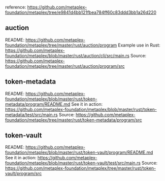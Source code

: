 
reference: https://github.com/metaplex-foundation/metaplex/tree/e9841d4bb121fbea784ff60c83ddd3bb1a26d220

## auction

README: https://github.com/metaplex-foundation/metaplex/tree/master/rust/auction/program
Example use in Rust: https://github.com/metaplex-foundation/metaplex/blob/master/rust/auction/cli/src/main.rs
Source: https://github.com/metaplex-foundation/metaplex/tree/master/rust/auction/program/src


## token-metadata

README: https://github.com/metaplex-foundation/metaplex/blob/master/rust/token-metadata/program/README.md
See it in action: https://github.com/metaplex-foundation/metaplex/blob/master/rust/token-metadata/test/src/main.rs
Source: https://github.com/metaplex-foundation/metaplex/tree/master/rust/token-metadata/program/src

## token-vault

README: https://github.com/metaplex-foundation/metaplex/blob/master/rust/token-vault/program/README.md
See it in action: https://github.com/metaplex-foundation/metaplex/blob/master/rust/token-vault/test/src/main.rs
Source: https://github.com/metaplex-foundation/metaplex/tree/master/rust/token-vault/program/src
